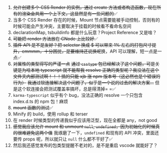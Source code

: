 1. <del>允许创建多个 CSS Render 的实例，通过 create 方法或者构造函数，现在所有的渲染会共用一个上下文，这显然是有一些问题的</del>✅
2. 当多个 CSS Render 存在的时候，Mount 节点需要能被手动控制，否则有的时候可能会产生冲突，主要取决于挂载的时候看不看命名空间
3. declarationMap, tsbuildinfo 都是什么玩意？Project Reference 又是啥？
4. <del>可能把 render 方法放在 CNode 上比较好</del>✅
5. <del>插件 API 是不是友好？把 selector 换成 $ 可以带来 1% 左右的打包尺寸提升，emmmm，十分困扰，是要维持还说换呢</del>换，API 可以理解，短一点是一点✅
6. <del>对属性的类型得写的严谨一点</del> <del>通过 `csstype` 包已经解决了这个问题，可是关键是为啥本地 typescript 就不能帮我 resolve 正确的类型呢？我没法在这个文件夹内部测试啊！！！搞的只能 xjb 涨 npm 版本号（这必然也是个错误的行为）</del> <del>我通过软连接解决这个问题了，似乎是一个说的过去的解决方案...</del> 但是这个软连接会把测试覆盖率搞坏，总是得清掉= =✅
7. `karma-typescript` 似乎有个 bug，没法正确的 resolve 一个只包含 index.d.ts 的 npm 包！麻烦
8. <del>mount 函数的测试</del>✅
9. Minify 的 build，使用 rollup 和 terser
10. 在 render 时候类型的传递我似乎应该用泛型，现在全都是 any，not good
11. <del>感觉我应该允许 mount 和 unmount `null`, `undefined`，因为初始化的时候真的很难避免这两个值</del> 我琢磨了一下，`undefined` 和现有的 API 冲突，里面还要传 props 呢，所以就只让 `null` 什么都不干好了✅
12. 然后我还感觉发布的包类型提醒不老对的，是不是重启 vscode 就能好了？